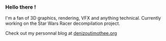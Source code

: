 ### Hello there !

I'm a fan of 3D graphics, rendering, VFX and anything technical.
Currently working on the Star Wars Racer decompilation project.

Check out my personnal blog at [denizoutimothee.org](https://denizoutimothee.org)

<!--
**tim-tim707/tim-tim707** is a ✨ _special_ ✨ repository because its `README.md` (this file) appears on your GitHub profile.

Here are some ideas to get you started:

- 🔭 I’m currently working on ...
- 🌱 I’m currently learning ...
- 👯 I’m looking to collaborate on ...
- 🤔 I’m looking for help with ...
- 💬 Ask me about ...
- 📫 How to reach me: ...
- 😄 Pronouns: ...
- ⚡ Fun fact: ...
-->
